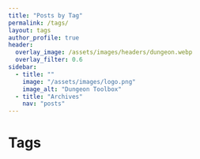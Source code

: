 ```yaml
---
title: "Posts by Tag"
permalink: /tags/
layout: tags
author_profile: true
header:
  overlay_image: /assets/images/headers/dungeon.webp
  overlay_filter: 0.6
sidebar:
  - title: ""
    image: "/assets/images/logo.png"
    image_alt: "Dungeon Toolbox"
  - title: "Archives"
    nav: "posts"
---
```


# Tags